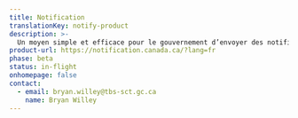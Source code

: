 ```yaml
---
title: Notification
translationKey: notify-product
description: >-
  Un moyen simple et efficace pour le gouvernement d’envoyer des notifications par courriel et par texto afin de tenir les gens informés sur les services gouvernementaux qu’ils utilisent.
product-url: https://notification.canada.ca/?lang=fr
phase: beta
status: in-flight
onhomepage: false
contact:
  - email: bryan.willey@tbs-sct.gc.ca
    name: Bryan Willey
---
```

